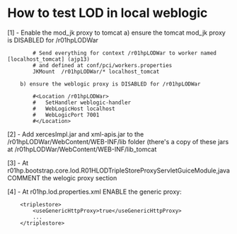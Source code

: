 How to test LOD in local weblogic
=================================

[1] - Enable the mod_jk proxy to tomcat
		a) ensure the tomcat mod_jk proxy is DISABLED for /r01hpLODWar
		
			# Send everything for context /r01hpLODWar to worker named [localhost_tomcat] (ajp13)
			# and defined at conf/pci/workers.properties
			JKMount  /r01hpLODWar/* localhost_tomcat
	
		b) ensure the weblogic proxy is DISABLED for /r01hpLODWar
		
			#<Location /r01hpLODWar>
			#	SetHandler weblogic-handler
			#	WebLogicHost localhost
			#	WebLogicPort 7001
			#</Location>

[2] - Add xercesImpl.jar and xml-apis.jar to the /r01hpLODWar/WebContent/WEB-INF/lib folder
      (there's a copy of these jars at  /r01hpLODWar/WebContent/WEB-INF/lib_tomcat

[3] - At r01hp.bootstrap.core.lod.R01HLODTripleStoreProxyServletGuiceModule,java COMMENT the welogic proxy section

[4] - At r01hp.lod.properties.xml ENABLE the generic proxy:


		<triplestore>
			<useGenericHttpProxy>true</useGenericHttpProxy>
			...
		</triplestore>
